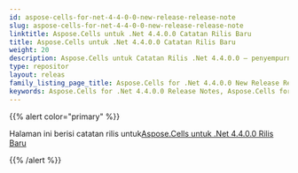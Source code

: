 ```yaml
---
id: aspose-cells-for-net-4-4-0-0-new-release-release-note
slug: aspose-cells-for-net-4-4-0-0-new-release-release-note
linktitle: Aspose.Cells untuk .Net 4.4.0.0 Catatan Rilis Baru
title: Aspose.Cells untuk .Net 4.4.0.0 Catatan Rilis Baru
weight: 20
description: Aspose.Cells untuk Catatan Rilis .Net 4.4.0.0 – penyempurnaan terbaru, fitur baru, dan perbaikan
type: repositor
layout: releas
family_listing_page_title: Aspose.Cells for .Net 4.4.0.0 New Release Release Note
keywords: Aspose.Cells for .Net 4.4.0.0 Release Notes, Aspose.Cells for .Net 4.4.0.0 updates and fixe
---
```

{{% alert color="primary" %}} 

 Halaman ini berisi catatan rilis untuk[Aspose.Cells untuk .Net 4.4.0.0 Rilis Baru](https://releases.aspose.com/cells/net/new-releases/aspose.cells-for-.net-4.4.0.0-new-release/)

{{% /alert %}}
